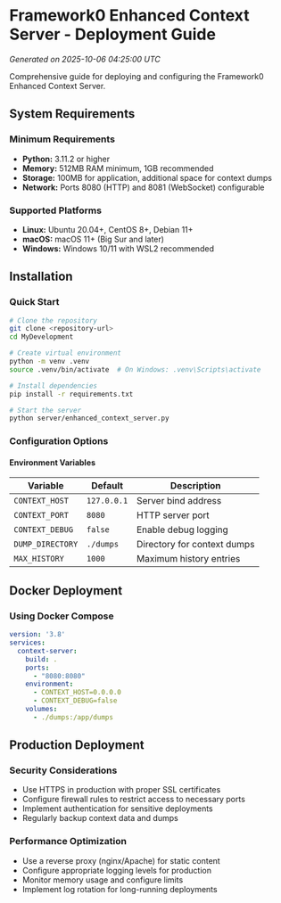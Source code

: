 # Framework0 Enhanced Context Server - Deployment Guide

*Generated on 2025-10-06 04:25:00 UTC*

Comprehensive guide for deploying and configuring the Framework0 Enhanced Context Server.

## System Requirements

### Minimum Requirements

- **Python:** 3.11.2 or higher
- **Memory:** 512MB RAM minimum, 1GB recommended
- **Storage:** 100MB for application, additional space for context dumps
- **Network:** Ports 8080 (HTTP) and 8081 (WebSocket) configurable

### Supported Platforms

- **Linux:** Ubuntu 20.04+, CentOS 8+, Debian 11+
- **macOS:** macOS 11+ (Big Sur and later)
- **Windows:** Windows 10/11 with WSL2 recommended

## Installation

### Quick Start

```bash
# Clone the repository
git clone <repository-url>
cd MyDevelopment

# Create virtual environment
python -m venv .venv
source .venv/bin/activate  # On Windows: .venv\Scripts\activate

# Install dependencies
pip install -r requirements.txt

# Start the server
python server/enhanced_context_server.py
```

### Configuration Options

#### Environment Variables

| Variable | Default | Description |
|----------|---------|-------------|
| `CONTEXT_HOST` | `127.0.0.1` | Server bind address |
| `CONTEXT_PORT` | `8080` | HTTP server port |
| `CONTEXT_DEBUG` | `false` | Enable debug logging |
| `DUMP_DIRECTORY` | `./dumps` | Directory for context dumps |
| `MAX_HISTORY` | `1000` | Maximum history entries |

## Docker Deployment

### Using Docker Compose

```yaml
version: '3.8'
services:
  context-server:
    build: .
    ports:
      - "8080:8080"
    environment:
      - CONTEXT_HOST=0.0.0.0
      - CONTEXT_DEBUG=false
    volumes:
      - ./dumps:/app/dumps
```

## Production Deployment

### Security Considerations

- Use HTTPS in production with proper SSL certificates
- Configure firewall rules to restrict access to necessary ports
- Implement authentication for sensitive deployments
- Regularly backup context data and dumps

### Performance Optimization

- Use a reverse proxy (nginx/Apache) for static content
- Configure appropriate logging levels for production
- Monitor memory usage and configure limits
- Implement log rotation for long-running deployments

